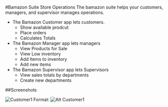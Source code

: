 #Bamazon Suite Store Operations
The bamazon suite helps your customers, managers, and supervisor manages operations.
* The Bamazon Customer app lets customers.
    * Show available prodcut
    * Place orders
    * Calculates Totals
* The Bamazon Manager app lets managers
    * View Products for Sale
    * View Low inventory
    * Add Items to inventory
    * Add new items
* The Bamazon Supervisor app lets Supervisors
    * View sales totals by departments
    * Create new departments

##Screenshots

![Customer1](https://rudenik.github.io/assets/images/bamazon/bamazoncustomer1.jpg)
Format: ![Alt Customer1](https://rudenik.github.io/assets/images/bamazon/bamazoncustomer1.jpg)

